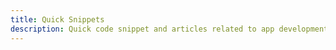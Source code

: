 ```yaml
---
title: Quick Snippets
description: Quick code snippet and articles related to app development
---
```

